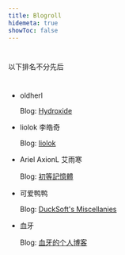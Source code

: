 ```yaml
---
title: Blogroll
hidemeta: true
showToc: false
---
```


<p style="margin: 40px 0;">
  以下排名不分先后
</p>

<style>
  main li {
    margin: 28px 0;
  }
</style>

- oldherl

  Blog: [Hydroxide](https://blog.oldherl.one/)

- liolok 李皓奇

  Blog: [liolok](https://liolok.com/)

- Ariel AxionL 艾雨寒

  Blog: [初等記憶體](https://axionl.me/)

- 可爱鸭鸭

  Blog: [DuckSoft's Miscellanies](https://www.ducksoft.site/)

- 血牙

  Blog: [血牙的个人博客](https://xueya.me/)
